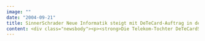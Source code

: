 ```yaml
---
image: ""
date: "2004-09-21"
title: SinnerSchrader Neue Informatik steigt mit DeTeCard-Auftrag in den Markt für mobile Software ein
content: <div class="newsbody"><p><strong>Die Telekom-Tochter DeTeCardService hat vor wenigen Wochen einen Call-by-Call-Service für Handys eingeführt. Unter dem Markennamen "isicall-by-call" verspricht DeTeCard vor allem Prepaid-Besitzern deutlich günstigere Telefonate. Wie im Festnetz wird der Anruf über eine kostenlose Vorwahl auf den Call-by-Call-Anbieter umgelenkt und abgerechnet. Das Verfahren funktioniert unabhängig vom Netzbetreiber mit jedem Mobiltelefon. Um es zu nutzen, ist eine einmalige Registrierung und die Eröffnung eines Guthabenkontos bei isicall-by-call notwendig.</strong></p><p>Der Hamburger IT-Dienstleister SinnerSchrader Neue Informatik hat für DeTeCardService eine Handy-Software entwickelt, die die Nutzung von Call-by-Call-Verfahren stark vereinfacht. Für DeTeCardService spielt sie eine zentrale Rolle bei der Vermarktung von isicall-by-call. Durch den Erfolg motiviert, plant SinnerSchrader Neue Informatik, sein Dienstleistungsspektrum bei mobiler Software in naher Zukunft erheblich auszubauen.</p><h3>Software löst Akzeptanzprobleme von Call-by-Call</h3><p>Bislang litten solche Tarif-Zusatzprodukte unter ihrer komplizierten Bedienung. Das DeTeCard-System erkennt bereits das freigeschaltete Handy und das Guthaben. Die Eingabe von Zugangsnummern oder PINs entfällt. Zwei Probleme aber sind geblieben&#58; Man muss sich die Vorwahl merken und sie bei jedem Telefonat neu eingeben oder Telefonnummern inklusive Vorwahl neu einspeichern.</p><p>Wesentliches Komfortmerkmal der neuen Produktgeneration ist deswegen eine von SinnerSchrader Neue Informatik entwickelte Software, die dem Nutzer Einwahl und Authentifizierung abnimmt. Derzeit existiert die Software in zwei Java- und einer Symbian-Version für aktuell 15 Handytypen. In den beiden Java-Linien (MIDP2 und MIDP1 + Erweiterungen) kann der Kunde die Nummern, die über die Calling Card-Plattform abgewickelt werden sollen, in einem separaten Telefonbuch speichern.</p><p>Auf SmartPhones von Nokia, Siemens oder Sony-Ericsson läuft die Anwendung bereits vollautomatisch im Hintergrund. Der Nutzer wählt die anzurufende Nummer von Hand oder aus dem bestehenden Adressbuch des Telefons, Umstellungen entfallen komplett. Diese Softwareversion basiert auf dem Symbian-Betriebssystem (Series 60 und UIQ) in der Programmiersprache C++.</p><h3>Softwaredownload per SMS und WAP</h3><p>Auch die Registrierung ist dank der Software von SinnerSchrader Neue Informatik unkompliziert. Ein Web-Server versendet eine SMS mit dem Link für den Software-Download. Alle erforderlichen Dateien (jad, jar, sis etc.) sind auf diesem Server für den Download bereitgestellt. Der Kunde öffnet die SMS auf seinem Handy und aktiviert den Link für den Download. Die per WAP-Verbindung geladenen Dateien installieren sich nach einer knappen Bestätigung selbständig.</p><p>Das DeTeCard-System erkennt bei jedem Anruf das freigeschaltete Handy und das Guthaben. Eine weitere Identifizierung ist nicht nötig. Möchte der Anrufer über seinen bestehenden Vertragsprovider telefonieren, ist dies auf jedem System durch einen einfachen Tastendruck jederzeit möglich.</p><p><a class="news-backlink" href="/de/"><svg class="svg-ico svg-ico--arrow-left"><use xlink&#58;href="#arrow-down"></use></svg>Zurück zur Presse Übersicht</a></p></div>
---
```

